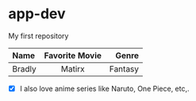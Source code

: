 # app-dev
My first repository

|     Name      | Favorite Movie |     Genre     |
| :---          |    :------:    |          ---: |
|     Bradly    |     Matirx     |    Fantasy    |

- [x] I also love anime series like Naruto, One Piece, etc,.
